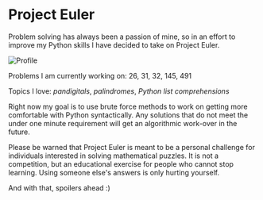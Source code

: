 # Project Euler
Problem solving has always been a passion of mine, so in an effort to improve my Python skills I have decided to take on Project Euler.

![Profile](https://projecteuler.net/profile/hayleyguillou.png)

Problems I am currently working on: 26, 31, 32, 145, 491

Topics I love: *pandigitals*, *palindromes*, *Python list comprehensions*

Right now my goal is to use brute force methods to work on getting more comfortable with Python syntactically. Any solutions that do not meet the under one minute requirement will get an algorithmic work-over in the future. 

Please be warned that Project Euler is meant to be a personal challenge for individuals interested in solving mathematical puzzles. It is not a competition, but an educational exercise for people who cannot stop learning. Using someone else's answers is only hurting yourself.

And with that, spoilers ahead :)
